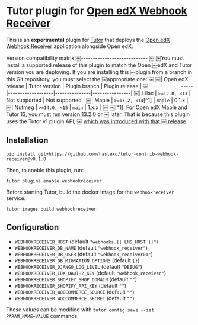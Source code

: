 Tutor plugin for [Open edX Webhook Receiver](https://github.com/hastexo/webhook-receiver)
===================================

This is an **experimental** plugin for
[Tutor](https://docs.tutor.overhang.io) that deploys the
[Open edX Webhook Receiver](https://github.com/hastexo/webhook-receiver) 
application alongside Open edX.

Version compatibility matrix
￼----------------------------
￼
￼You must install a supported release of this plugin to match the Open
￼edX and Tutor version you are deploying. If you are installing this
￼plugin from a branch in this Git repository, you must select the
￼appropriate one:
￼
￼| Open edX release | Tutor version     | Plugin branch | Plugin release |
￼|------------------|-------------------|---------------|----------------|
￼| Lilac            | `>=12.0, <13`     | Not supported | Not supported  |
￼| Maple            | `>=13.2, <14`[^1] | `maple`       | 0.1.x          |
￼| Nutmeg           | `>=14.0, <15`     | `main`        | 1.x.x          |
￼
￼[^1]: For Open edX Maple and Tutor 13, you must run version 13.2.0 or
￼    later. That is because this plugin uses the Tutor v1 plugin API,
￼    [which was introduced with that
￼    release](https://github.com/overhangio/tutor/blob/master/CHANGELOG.md#v1320-2022-04-24).

Installation
------------

    pip install git+https://github.com/hastexo/tutor-contrib-webhook-receiver@v0.1.0

Then, to enable this plugin, run:

    tutor plugins enable webhookreceiver

Before starting Tutor, build the docker image for the 
`webhookreceiver` service:

    tutor images build webhookreceiver


Configuration
-------------

* `WEBHOOKRECEIVER_HOST` (default `"webhooks.{{ LMS_HOST }}"`)
* `WEBHOOKRECEIVER_DB_NAME` (default `"webhook_receiver"`)
* `WEBHOOKRECEIVER_DB_USER` (default `"webhook_receiver01"`)
* `WEBHOOKRECEIVER_DB_MIGRATION_OPTIONS` (default `{}`)
* `WEBHOOKRECEIVER_DJANGO_LOG_LEVEL` (default `"DEBUG"`)
* `WEBHOOKRECEIVER_EDX_OAUTH2_KEY` (default `"webhook_receiver"`)
* `WEBHOOKRECEIVER_SHOPIFY_SHOP_DOMAIN` (default `""`)
* `WEBHOOKRECEIVER_SHOPIFY_API_KEY` (default `""`)
* `WEBHOOKRECEIVER_WOOCOMMERCE_SOURCE` (default `""`)
* `WEBHOOKRECEIVER_WOOCOMMERCE_SECRET` (default `""`)

These values can be modified with `tutor config save --set
PARAM_NAME=VALUE` commands.
